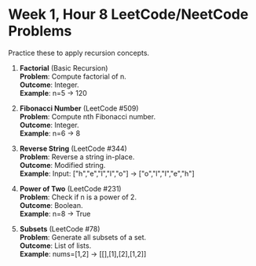 # Week 1, Hour 8 LeetCode/NeetCode Problems

Practice these to apply recursion concepts.

1. **Factorial** (Basic Recursion)  
   **Problem**: Compute factorial of n.  
   **Outcome**: Integer.  
   **Example**: n=5 → 120

2. **Fibonacci Number** (LeetCode #509)  
   **Problem**: Compute nth Fibonacci number.  
   **Outcome**: Integer.  
   **Example**: n=6 → 8

3. **Reverse String** (LeetCode #344)  
   **Problem**: Reverse a string in-place.  
   **Outcome**: Modified string.  
   **Example**: Input: ["h","e","l","l","o"] → ["o","l","l","e","h"]

4. **Power of Two** (LeetCode #231)  
   **Problem**: Check if n is a power of 2.  
   **Outcome**: Boolean.  
   **Example**: n=8 → True

5. **Subsets** (LeetCode #78)  
   **Problem**: Generate all subsets of a set.  
   **Outcome**: List of lists.  
   **Example**: nums=[1,2] → [[],[1],[2],[1,2]]